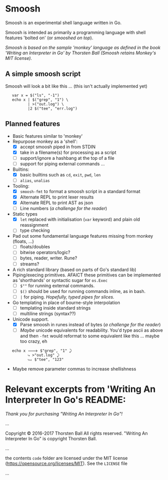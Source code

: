 # Smoosh

Smoosh is an experimental shell language written in Go. 

Smoosh is intended as primarily a programming language with shell features 'bolted on' (or _smooshed on top_).

_Smoosh is based on the sample 'monkey' language as defined in the book 'Writing an Interpreter in Go' by Thorsten Ball (Smoosh retains Monkey's MIT license)._

## A simple smoosh script

Smoosh will look a bit like this … (this isn't actually implemented yet)

```
   var x = $("ls", "-1")
   echo x | $("grep", "1") \
          | >("out.log") \
          |2 $("tee", "err.log")
```

## Planned features

* Basic features similar to 'monkey'
* Repurpose monkey as a 'shell':
  - [X] accept smoosh piped in from STDIN
  - [X] take in a filename(s) for processing as a script
  - [ ] support/ignore a hashbang at the top of a file
  - [ ] support for piping external commands …
* Builtins:
  - [X] basic builtins such as `cd`, `exit`, `pwd`, `len`
  - [ ] `alias`, `unalias`
* Tooling:
  - [X] `smoosh-fmt` to format a smoosh script in a standard format
  - [X] Alternate REPL to print lexer results
  - [X] Alternate REPL to print AST as json
  - [ ] Line numbers (_a challenge for the reader_)
* Static types
  - [X] `let` replaced with initialisation (`var` keyword) and plain old reassignment
  - [ ] type checking
* Pad out some fundamental language features missing from monkey (floats, …)
  - [ ] floats/doubles
  - [ ] bitwise operators/logic?
  - [ ] bytes, reader, writer. Rune?
  - [ ] streams?
* A rich standard library (based on parts of Go's standard lib)
* Piping/execing primitives.
  AFAICT these primitives can be implemented as 'shorthands' or syntactic sugar for `os.Exec`
  - [ ] `$""` for running external commands. 
  - [ ] `$()` should be used for running commands inline, as in bash.
  - [ ] `|` for piping. _Hopefully, typed pipes for slices._
* Go templating in place of bourne-style interpolation
  - [ ] templating inside standard strings
  - [ ] multiline strings (syntax??)
* Unicode support.
  - [X] Parse smoosh in runes instead of bytes (_a challenge for the reader_)
  - [ ] _Maybe_ unicode equivalents for readability. You'd type ascii as above and then `-fmt` would reformat to some equivalent like this ... maybe too crazy, eh
```
   echo x 🡒 $"grep", "1" ⤸
          ⤷ >"out.log" ⤸
          ⤷ₑ $"tee", "123"
```
* Maybe remove parameter commas to increase shellishness

# Relevant excerpts from 'Writing An Interpreter In Go's README:

_Thank you for purchasing "Writing An Interpreter In Go"!_

… 

Copyright © 2016-2017 Thorsten Ball
All rights reserved.
"Writing An Interpreter In Go" is copyright Thorsten Ball.

… 

the contents `code` folder are licensed under the MIT license
(https://opensource.org/licenses/MIT). See the `LICENSE` file 

… 

